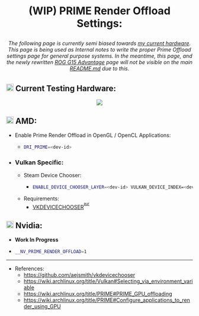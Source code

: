 # <p align=center>(WIP) PRIME Render Offload Settings:
###### <p align=center> The following page is currently <i>semi</i> biased towards <u>my current hardware</u>. This page is being used as Internal notes to write the proper Prime Offload settings page for general purpose systems. In the meantime, this page, and the newly rewritten [ROG G15 Advantage](docs/Hardware&#32;Specific&#32;Fixes&#32;&#32;Settings/ROG-G15-Settings.md) page will not be visible on the main [README.md](https://github.com/spongeyperson/arch-dotfiles/blob/master/README.md) due to this.

## <img src="https://user-images.githubusercontent.com/28176188/192112809-e2564eee-f9a6-4504-8d13-a56d58b268f3.svg" width="20" height="20"> Current Testing Hardware:
<p align=center><img src="https://user-images.githubusercontent.com/28176188/192112487-b5c15ca1-9600-4fba-b113-fb439ba4de87.png"></p>

## <img src="https://user-images.githubusercontent.com/28176188/142365376-270d160f-33c3-4012-a3d9-541ab65bfdb6.png" width="20" height="20"> **AMD**:

- Enable Prime Render Offload in OpenGL / OpenCL Applications:
  - ```sh
    DRI_PRIME=<dev-id>
    ```

- ### Vulkan Specific:
  - Steam Device Chooser:
    - ```sh
      ENABLE_DEVICE_CHOOSER_LAYER=<dev-id> VULKAN_DEVICE_INDEX=<dev-id> %command%
      ```
  - Requirements:
    - [VKDEVICECHOOSER](https://github.com/aejsmith/vkdevicechooser)<sup><sup>[aur](https://aur.archlinux.org/packages/vkdevicechooser)</sup></sup>

## <img src="https://user-images.githubusercontent.com/28176188/142362826-8090a147-94ee-4f67-a3ed-f87058a6797d.png" width="20" height="20"> Nvidia:
  - **Work In Progress**
  - ```sh
    __NV_PRIME_RENDER_OFFLOAD=1
    ```

---

- References:
    - https://github.com/aejsmith/vkdevicechooser
    - https://wiki.archlinux.org/title/Vulkan#Selecting_via_environment_variable
    - https://wiki.archlinux.org/title/PRIME#PRIME_GPU_offloading
    - https://wiki.archlinux.org/title/PRIME#Configure_applications_to_render_using_GPU
